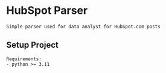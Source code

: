 # HubSpot Parser
    Simple parser used for data analyst for HubSpot.com posts

## Setup Project

    Requirements:
    - python >= 3.11
